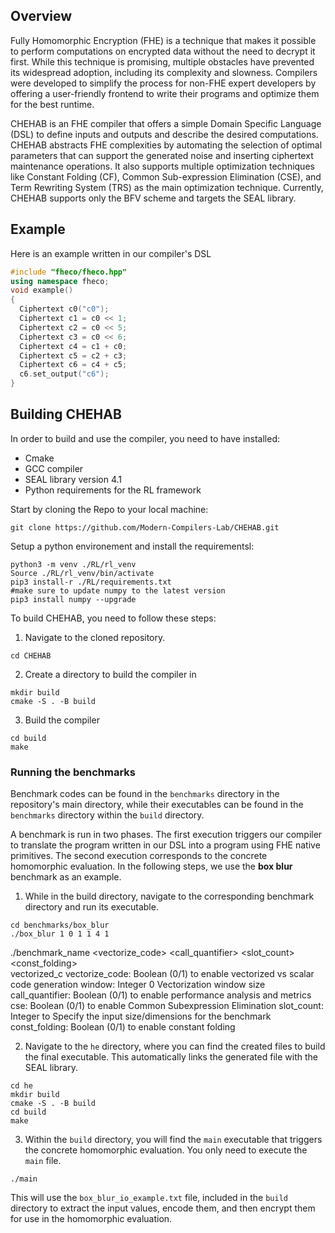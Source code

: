## Overview

Fully Homomorphic Encryption (FHE) is a technique that makes it possible to perform computations on encrypted data without the need to decrypt it first. While this technique is promising, multiple obstacles have prevented its widespread adoption, including its complexity and slowness. Compilers were developed to simplify the process for non-FHE expert developers by offering a user-friendly frontend to write their programs and optimize them for the best runtime.

CHEHAB is an FHE compiler that offers a simple Domain Specific Language (DSL) to define inputs and outputs and describe the desired computations. CHEHAB abstracts FHE complexities by automating the selection of optimal parameters that can support the generated noise and inserting ciphertext maintenance operations. It also supports multiple optimization techniques like Constant Folding (CF), Common Sub-expression Elimination (CSE), and Term Rewriting System (TRS) as the main optimization technique. Currently, CHEHAB supports only the BFV scheme and targets the SEAL library.

## Example

Here is an example written in our compiler's DSL

```cpp
#include "fheco/fheco.hpp"
using namespace fheco;
void example()
{
  Ciphertext c0("c0");
  Ciphertext c1 = c0 << 1;
  Ciphertext c2 = c0 << 5;
  Ciphertext c3 = c0 << 6;
  Ciphertext c4 = c1 + c0;
  Ciphertext c5 = c2 + c3;
  Ciphertext c6 = c4 + c5;
  c6.set_output("c6");
}
```

## Building CHEHAB
In order to build and use the compiler, you need to have installed:

- Cmake
- GCC compiler
- SEAL library version 4.1
- Python requirements for the RL framework

Start by cloning the Repo to your local machine:
```shell
git clone https://github.com/Modern-Compilers-Lab/CHEHAB.git
```
Setup a python environement and install the requirementsl: 

```shell 
python3 -m venv ./RL/rl_venv 
Source ./RL/rl_venv/bin/activate
pip3 install-r ./RL/requirements.txt 
#make sure to update numpy to the latest version 
pip3 install numpy --upgrade
```

To build CHEHAB, you need to follow these steps:
1. Navigate to the cloned repository.
```shell
cd CHEHAB
```
2. Create a directory to build the compiler in
```shell
mkdir build
cmake -S . -B build
```
3. Build the compiler
```shell
cd build
make
```
### Running the benchmarks

Benchmark codes can be found in the `benchmarks` directory in the repository's main directory, while their executables can be found in the `benchmarks` directory within the `build` directory.

A benchmark is run in two phases. The first execution triggers our compiler to translate the program written in our DSL into a program using FHE native primitives. The second execution corresponds to the concrete homomorphic evaluation. In the following steps, we use the **box blur** benchmark as an example.

1. While in the build directory, navigate to the corresponding benchmark directory and run its executable.

```shell
cd benchmarks/box_blur
./box_blur 1 0 1 1 4 1
```
./benchmark_name <vectorize_code> <window> <call_quantifier> <cse> <slot_count> <const_folding>  
vectorized_c
vectorize_code:	Boolean (0/1)	to enable vectorized vs scalar code generation
window:	Integer	0	Vectorization window size
call_quantifier:	Boolean (0/1)	to enable performance analysis and metrics
cse:	Boolean (0/1)	to enable Common Subexpression Elimination
slot_count:	Integer	to Specify the input size/dimensions for the benchmark
const_folding:	Boolean (0/1)	to enable constant folding

2. Navigate to the `he` directory, where you can find the created files to build the final executable. This automatically links the generated file with the SEAL library.

```shell
cd he
mkdir build
cmake -S . -B build
cd build
make
```
3. Within the `build` directory, you will find the `main` executable that triggers the concrete homomorphic evaluation. You only need to execute the `main` file.

```shell
./main
```

This will use the `box_blur_io_example.txt` file, included in the `build` directory to extract the input values, encode them, and then encrypt them for use in the homomorphic evaluation.

